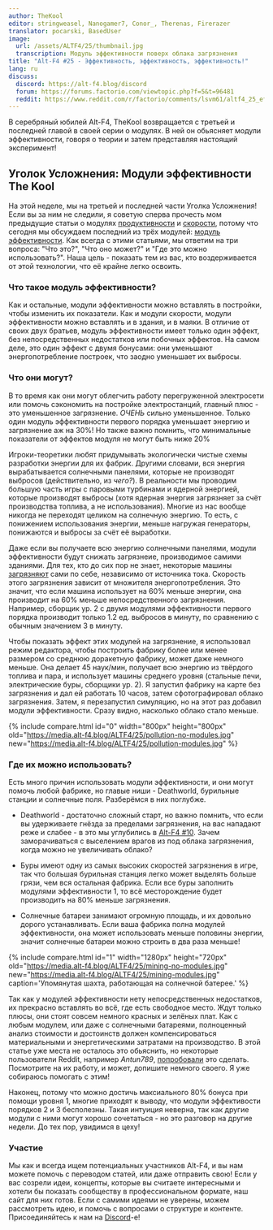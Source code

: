 ```yaml
---
author: TheKool
editor: stringweasel, Nanogamer7, Conor_, Therenas, Firerazer
translator: pocarski, BasedUser
image:
  url: /assets/ALTF4/25/thumbnail.jpg
  transcription: Модуль эффективности поверх облака загрязнения
title: "Alt-F4 #25 - Эффективность, эффективность, эффективность!"
lang: ru
discuss:
  discord: https://alt-f4.blog/discord
  forum: https://forums.factorio.com/viewtopic.php?f=5&t=96481
  reddit: https://www.reddit.com/r/factorio/comments/lsvm61/altf4_25_efficiency_efficiency_efficiency/
---
```


В серебряный юбилей Alt-F4, TheKool возвращается с третьей и последней главой в своей серии о модулях. В ней он обьясняет модули эффективности, говоря о теории и затем представляя настоящий эксперимент!

## Уголок Усложнения: Модули эффективности <author>The Kool</author>

На этой неделе, мы на третьей и последней части Уголка Усложнения! Если вы за ним не следили, я советую сперва прочесть мом предыдущие статьи о модулях [продуктивности](https://alt-f4.blog/ru/ALTF4-12/#complexity-corner-productivity-modules-thekool) и [скорости](https://alt-f4.blog/ru/ALTF4-16/#complexity-corner-speed-modules-thekool), потому что сегодня мы обсуждаем последний из трёх модулей: [модуль эффективности](https://wiki.factorio.com/Module#Efficiency_module). Как всегда с этими статьями, мы ответим на три вопроса: "Что это?", "Что оно может?" и "Где это можно использовать?". Наша цель - показать тем из вас, кто воздерживается от этой технологии, что её крайне легко освоить.

### Что такое модуль эффективности?

Как и остальные, модули эффективности можно вставлять в постройки, чтобы изменить их показатели. Как и модули скорости, модули эффективности можно вставлять и в здания, и в маяки. В отличие от своих двух братьев, модуль эффективности имеет только один эффект, без непосредственных недостатков или побочных эффектов. На самом деле, это один эффект с двумя бонусами: они уменьшают энергопотребление построек, что заодно уменьшает их выбросы.

### Что они могут?

В то время как они могут облегчить работу перегруженной электросети или помочь сэкономить на постройке электростанций, главный плюс - это уменьшенное загрязнение. *ОЧЕНЬ* сильно уменьшенное. Только один модуль эффективности первого порядка уменьшает энергию и загрязнение аж на 30%! Но также важно помнить, что минимальные показатели от эффектов модуля не могут быть ниже 20%

Игроки-теоретики любят придумывать экологически чистые схемы разработки энергии для их фабрик. Другими словами, вся энергия вырабатывается солнечными панелями, которые не производят выбросов (действительно, из *чего?*). В реальности мы проводим большую часть игры с паровыми турбинами и ядерной энергией, которые производят выбросы (хотя ядерная энергия загрязняет за счёт производства топлива, а не использования). Многие из нас вообще никогда не переходят целиком на солнечную энергию. То есть, с понижением использования энергии, меньше нагружая генераторы, понижаются и выбросы за счёт её выработки.

Даже если вы получаете всю энергию солнечными панелями, модули эффективности будут снижать загрязнеие, производимое самими зданиями. Для тех, кто до сих пор не знает, некоторые машины [загрязняют](https://wiki.factorio.com/Pollution#Polluters) сами по себе, независимо от источника тока. Скорость этого загрязнения зависит от множителя энергопотребления. Это значит, что если машина использует на 60% меньше энергии, она производит на 60% меньше непосредственного загрязнения. Например, сборщик ур. 2 с двумя модулями эффективности первого порядка производит только 1.2 ед. выбросов в минуту, по сравнению с обычным значением 3 в минуту.

Чтобы показать эффект этих модулей на загрязнение, я использовал режим редактора, чтобы построить фабрику более или менее размером со среднюю доракетную фабрику, может даже немного меньше. Она делает 45 наук/мин, получает всю энергию из твёрдого топлива и пара, и использует машины среднего уровня (стальные печи, электрические буры, сборщики ур. 2). Я запустил фабрику на карте без загрязнения и дал ей работать 10 часов, затем сфотографировал облако загрязнения. Затем, я перезапустил симуляцию, но на этот раз добавил модули эффективности. Сразу видно, насколько облако стало меньше.

{% include compare.html id="0" width="800px" height="800px" old="https://media.alt-f4.blog/ALTF4/25/pollution-no-modules.jpg" new="https://media.alt-f4.blog/ALTF4/25/pollution-modules.jpg"  %}

### Где их можно использовать?

Есть много причин использовать модули эффективности, и они могут помочь любой фабрике, но главые ниши - Deathworld, бурильные станции и солнечные поля. Разберёмся в них поглубже.

* Deathworld - достаточно сложный старт, но важно помнить, что если вы удерживаете гнёзда за пределами загрязнения, на вас нападают реже и слабее - в это мы углубились в [Alt-F4 #10](https://alt-f4.blog/ru/ALTF4-10/#%D0%BF%D0%BE%D0%B3%D1%80%D0%B0%D0%BD%D0%B8%D1%87%D0%BD%D1%8B%D0%B5-%D1%81%D1%82%D0%B5%D0%BD%D1%8B--recon419a-). Зачем заморачиваться с выселением врагов из под облака загрязнения, когда можно не увеличивать облако?

* Буры имеют одну из самых высоких скоростей загрязнения в игре, так что большая бурильная станция легко может выделять больше грязи, чем вся остальная фабрика. Если все буры заполнить модулями эффективности 1, то всё месторождение будет производить на 80% меньше загрязнения.

* Солнечные батареи занимают огромную площадь, и их довольно дорого устанавливать. Если ваша фабрика полна модулей эффективности, она может использовать меньше половины энергии, значит солнечные батареи можно строить в два раза меньше!

{% include compare.html id="1" width="1280px" height="720px" old="https://media.alt-f4.blog/ALTF4/25/mining-no-modules.jpg" new="https://media.alt-f4.blog/ALTF4/25/mining-modules.jpg" caption='Упомянутая шахта, работающая на солнечной батерее.' %}

Так как у модулей эффективности нету непосредственных недостатков, их прекрасно вставлять во всё, где есть свободное место. Ждут только плюсы, они стоят совсем немного красных и зелёных плат. Как с любым модулем, или даже с солнечными батареями, полноценный анализ стоимости и достоинств должен компенсироваться материальными и энергетическими затратами на производство. В этой статье уже места не осталось это обьяснить, но некоторые пользователи Reddit, например *Antun789*, [попробовали](https://www.reddit.com/r/factorio/comments/gp454w/build_cost_and_power_efficiency_math_of_8_and_12/) это сделать. Посмотрите на их работу, и может, допишите немного своего. Я уже собираюсь помогать с этим!

Наконец, потому что можно достичь максиального 80% бонуса при помощи уровня 1, многие приходят к выводу, что модули эффективости порядков 2 и 3 бесполезны. Такая интуиция неверна, так как другие модули с ними могут хорошо сочетаться - но это разговор на другие недели. До тех пор, увидимся в цеху!

### Участие

Мы как и всегда ищем потенциальных участников Alt-F4, и вы нам можете помочь с переводом статей, или даже отправить свою! Если у вас созрели идеи, концепты, которые вы считаете интересными и хотели бы показать сообществу в профессиональном формате, наш сайт для них готов. Если с самими идеями не уверены, можем рассмотреть идею, и помочь с вопросами о структуре и контенте. Присоединяйтесь к нам на [Discord](https://alt-f4.blog/discord)-е!
